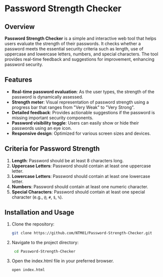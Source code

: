 # Password Strength Checker

## Overview
**Password Strength Checker** is a simple and interactive web tool that helps users evaluate the strength of their passwords. It checks whether a password meets the essential security criteria such as length, use of uppercase and lowercase letters, numbers, and special characters. The tool provides real-time feedback and suggestions for improvement, enhancing password security.

## Features
- **Real-time password evaluation**: As the user types, the strength of the password is dynamically assessed.
- **Strength meter**: Visual representation of password strength using a progress bar that ranges from "Very Weak" to "Very Strong".
- **Detailed feedback**: Provides actionable suggestions if the password is missing important security components.
- **Password visibility toggle**: Users can easily show or hide their passwords using an eye icon.
- **Responsive design**: Optimized for various screen sizes and devices.

## Criteria for Password Strength
1. **Length**: Password should be at least 8 characters long.
2. **Uppercase Letters**: Password should contain at least one uppercase letter.
3. **Lowercase Letters**: Password should contain at least one lowercase letter.
4. **Numbers**: Password should contain at least one numeric character.
5. **Special Characters**: Password should contain at least one special character (e.g., `@`, `#`, `$`, `%`).

## Installation and Usage

1. Clone the repository:

   ```bash
   git clone https://github.com/NTM01/Password-Strength-Checker.git

2. Navigate to the project directory:

   ```bash
    cd Password-Strength-Checker

3. Open the index.html file in your preferred browser.
   ```bash
   open index.html

